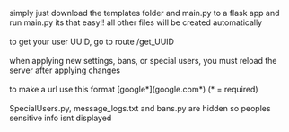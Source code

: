simply just download the templates folder and main.py to a flask app and run main.py its that easy!! all other files will be created automatically<br><br>
to get your user UUID, go to route /get_UUID<br><br>
when applying new settings, bans, or special users, you must reload the server after applying changes<br><br>
to make a url use this format \[google*](google.com*) (* = required)<br><br>
SpecialUsers.py, message_logs.txt and bans.py are hidden so peoples sensitive info isnt displayed